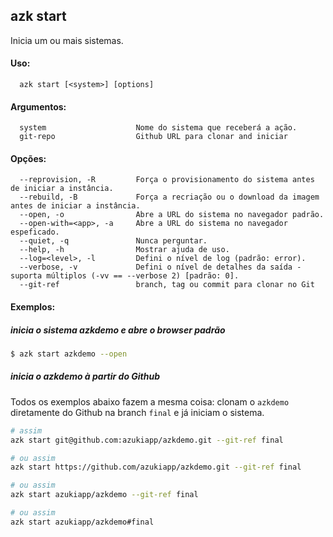 ## azk start

  Inicia um ou mais sistemas.

#### Uso:

```
  azk start [<system>] [options]
```

#### Argumentos:

```
  system                    Nome do sistema que receberá a ação.
  git-repo                  Github URL para clonar and iniciar
```

#### Opções:

```
  --reprovision, -R         Força o provisionamento do sistema antes de iniciar a instância.
  --rebuild, -B             Força a recriação ou o download da imagem antes de iniciar a instância.
  --open, -o                Abre a URL do sistema no navegador padrão.
  --open-with=<app>, -a     Abre a URL do sistema no navegador espeficado.
  --quiet, -q               Nunca perguntar.
  --help, -h                Mostrar ajuda de uso.
  --log=<level>, -l         Defini o nível de log (padrão: error).
  --verbose, -v             Defini o nível de detalhes da saída - suporta múltiplos (-vv == --verbose 2) [padrão: 0].
  --git-ref                 branch, tag ou commit para clonar no Git
```

#### Exemplos:

##### inicia o sistema azkdemo e abre o browser padrão

```bash
$ azk start azkdemo --open
```

##### inicia o azkdemo à partir do Github

Todos os exemplos abaixo fazem a mesma coisa: clonam o `azkdemo` diretamente do Github na branch `final` e já iniciam o sistema.

```bash
# assim
azk start git@github.com:azukiapp/azkdemo.git --git-ref final

# ou assim
azk start https://github.com/azukiapp/azkdemo.git --git-ref final

# ou assim
azk start azukiapp/azkdemo --git-ref final

# ou assim
azk start azukiapp/azkdemo#final
```
